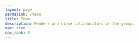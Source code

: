 ```yaml
---
layout: page
permalink: /team
title: Team
description: Members and close collaborators of the group.
nav: true
nav_rank: 8
---
```



